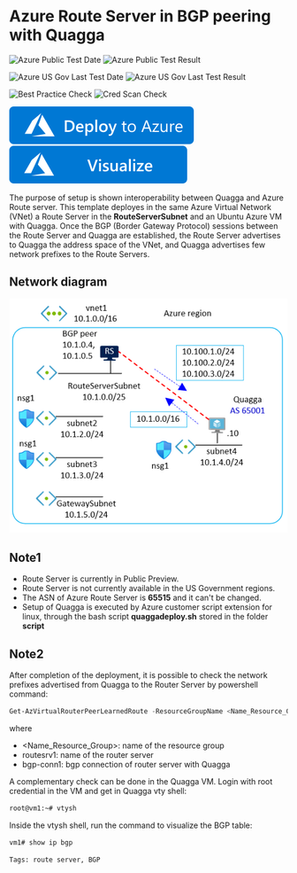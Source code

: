 # Azure Route Server in BGP peering with Quagga

![Azure Public Test Date](https://azurequickstartsservice.blob.core.windows.net/badges/101-route-server-quagga/PublicLastTestDate.svg)
![Azure Public Test Result](https://azurequickstartsservice.blob.core.windows.net/badges/101-route-server-quagga/PublicDeployment.svg)

![Azure US Gov Last Test Date](https://azurequickstartsservice.blob.core.windows.net/badges/101-route-server-quagga/FairfaxLastTestDate.svg)
![Azure US Gov Last Test Result](https://azurequickstartsservice.blob.core.windows.net/badges/101-route-server-quagga/FairfaxDeployment.svg)

![Best Practice Check](https://azurequickstartsservice.blob.core.windows.net/badges/101-route-server-quagga/BestPracticeResult.svg)
![Cred Scan Check](https://azurequickstartsservice.blob.core.windows.net/badges/101-route-server-quagga/CredScanResult.svg)

[![Deploy To Azure](https://raw.githubusercontent.com/Azure/azure-quickstart-templates/master/1-CONTRIBUTION-GUIDE/images/deploytoazure.svg?sanitize=true)](https://portal.azure.com/#create/Microsoft.Template/uri/https%3A%2F%2Fraw.githubusercontent.com%2FAzure%2Fazure-quickstart-templates%2Fmaster%2F101-route-server-quagga%2Fazuredeploy.json)  [![Visualize](https://raw.githubusercontent.com/Azure/azure-quickstart-templates/master/1-CONTRIBUTION-GUIDE/images/visualizebutton.svg?sanitize=true)](http://armviz.io/#/?load=https%3A%2F%2Fraw.githubusercontent.com%2FAzure%2Fazure-quickstart-templates%2Fmaster%2F101-route-server-quagga%2Fazuredeploy.json)


The purpose of setup is shown interoperability between Quagga and Azure Route server. This template deployes in the same Azure Virtual Network (VNet) a Route Server in the **RouteServerSubnet** and an Ubuntu Azure VM with Quagga. Once the BGP (Border Gateway Protocol) sessions between the Route Server and Quagga are established, the Route Server advertises to Quagga the address space of the VNet, and Quagga advertises few network prefixes to the Route Servers. 


## Network diagram

[![1]][1]


## Note1
- Route Server is currently in Public Preview.
- Route Server is not currently available in the US Government regions.
- The ASN of Azure Route Server is **65515** and it can't be changed.
- Setup of Quagga is executed by Azure customer script extension for linux, through the bash script **quaggadeploy.sh** stored in the folder **script**

## Note2
After completion of the deployment, it is possible to check the network prefixes advertised from Quagga to the Router Server by powershell command:

```powershell
Get-AzVirtualRouterPeerLearnedRoute -ResourceGroupName <Name_Resource_Group> -VirtualRouterName routesrv1 -PeerName bgp-conn1 | ft
``` 
where
- <Name_Resource_Group>: name of the resource group
- routesrv1: name of the router server
- bgp-conn1: bgp connection of router server with Quagga

A complementary check can be done in the Quagga VM. Login with root credential in the VM and get in Quagga vty shell:
```bash
root@vm1:~# vtysh
```

Inside the vtysh shell, run the command to visualize the BGP table:
```
vm1# show ip bgp
```

`Tags: route server, BGP`

<!--Image References-->

[1]: ./images/1.png "network diagram"

<!--Link References-->


